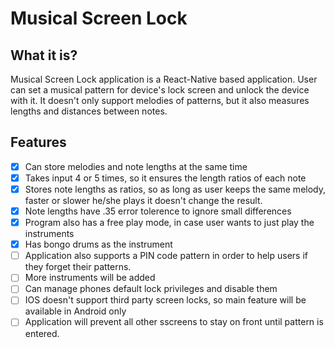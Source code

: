 # Musical Screen Lock

## What it is?

Musical Screen Lock application is a React-Native based application. User can set a musical pattern for device's lock screen and unlock the device with it. It doesn't only support melodies of patterns, but it also measures lengths and distances between notes.


## Features

- [x] Can store melodies and note lengths at the same time
- [x] Takes input 4 or 5 times, so it ensures the length ratios of each note
- [x] Stores note lengths as ratios, so as long as user keeps the same melody, faster or slower he/she plays it doesn't change the result.
- [x] Note lengths have .35 error tolerence to ignore small differences
- [x] Program also has a free play mode, in case user wants to just play the instruments
- [x] Has bongo drums as the instrument
- [ ] Application also supports a PIN code pattern in order to help users if they forget their patterns.
- [ ] More instruments will be added
- [ ] Can manage phones default lock privileges and disable them
- [ ] IOS doesn't support third party screen locks, so main feature will be available in Android only
- [ ] Application will prevent all other sscreens to stay on front until pattern is entered.
